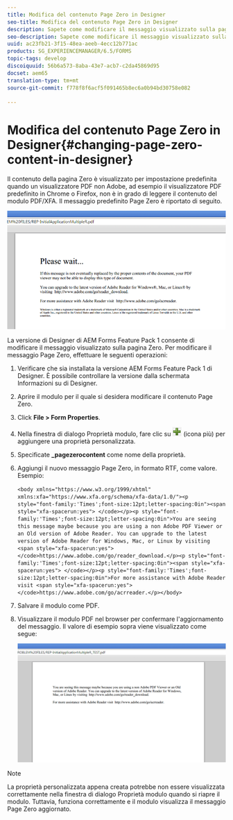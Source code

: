 ```yaml
---
title: Modifica del contenuto Page Zero in Designer
seo-title: Modifica del contenuto Page Zero in Designer
description: Sapete come modificare il messaggio visualizzato sulla pagina Zero di un PDF XFA quando lo visualizzate in un visualizzatore PDF non Adobe?
seo-description: Sapete come modificare il messaggio visualizzato sulla pagina Zero di un PDF XFA quando lo visualizzate in un visualizzatore PDF non Adobe?
uuid: ac23fb21-3f15-48ea-aeeb-4ecc12b771ac
products: SG_EXPERIENCEMANAGER/6.5/FORMS
topic-tags: develop
discoiquuid: 56b6a573-8aba-43e7-acb7-c2da45869d95
docset: aem65
translation-type: tm+mt
source-git-commit: f778f8f6acf5f091465b8ec6a0b94bd30758e082

---
```



# Modifica del contenuto Page Zero in Designer{#changing-page-zero-content-in-designer}

Il contenuto della pagina Zero è visualizzato per impostazione predefinita quando un visualizzatore PDF non Adobe, ad esempio il visualizzatore PDF predefinito in Chrome o Firefox, non è in grado di leggere il contenuto del modulo PDF/XFA. Il messaggio predefinito Page Zero è riportato di seguito.

![defaultpage0message](assets/defaultpage0message.png)

La versione di Designer di AEM Forms Feature Pack 1 consente di modificare il messaggio visualizzato sulla pagina Zero. Per modificare il messaggio Page Zero, effettuare le seguenti operazioni:

1. Verificare che sia installata la versione AEM Forms Feature Pack 1 di Designer. È possibile controllare la versione dalla schermata Informazioni su di Designer.

1. Aprire il modulo per il quale si desidera modificare il contenuto Page Zero.

1. Click **File > Form Properties**.

1. Nella finestra di dialogo Proprietà modulo, fare clic su ![più](assets/plus.png) (icona più) per aggiungere una proprietà personalizzata.

1. Specificate **_pagezerocontent** come nome della proprietà.
1. Aggiungi il nuovo messaggio Page Zero, in formato RTF, come valore. Esempio:

   `<body xmlns="https://www.w3.org/1999/xhtml" xmlns:xfa="https://www.xfa.org/schema/xfa-data/1.0/"><p style="font-family:'Times';font-size:12pt;letter-spacing:0in"><span style="xfa-spacerun:yes"> </code></p><p style="font-family:'Times';font-size:12pt;letter-spacing:0in">You are seeing this message maybe because you are using a non Adobe PDF Viewer or an Old version of Adobe Reader. You can upgrade to the latest version of Adobe Reader for Windows, Mac, or Linux by visiting <span style="xfa-spacerun:yes"> </code>https://www.adobe.com/go/reader_download.</p><p style="font-family:'Times';font-size:12pt;letter-spacing:0in"><span style="xfa-spacerun:yes"> </code></p><p style="font-family:'Times';font-size:12pt;letter-spacing:0in">For more assistance with Adobe Reader visit <span style="xfa-spacerun:yes"> </code>https://www.adobe.com/go/acrreader.</p></body>`

1. Salvare il modulo come PDF.

1. Visualizzare il modulo PDF nel browser per confermare l&#39;aggiornamento del messaggio. Il valore di esempio sopra viene visualizzato come segue:

   ![changedmessage](assets/changedmessage.png)

>[!NOTE]
>
>La proprietà personalizzata appena creata potrebbe non essere visualizzata correttamente nella finestra di dialogo Proprietà modulo quando si riapre il modulo. Tuttavia, funziona correttamente e il modulo visualizza il messaggio Page Zero aggiornato.

